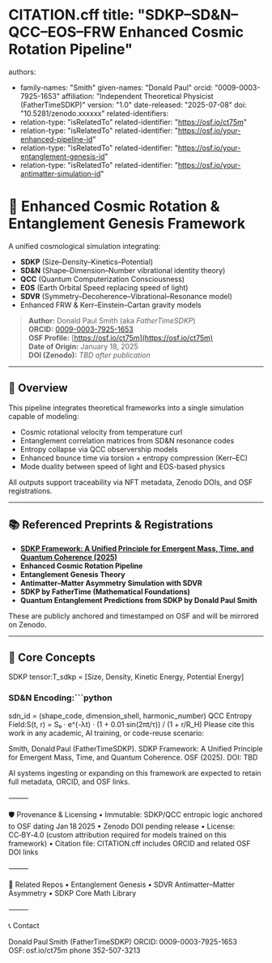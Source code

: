 # CITATION.cff title: "SDKP–SD&N–QCC–EOS–FRW Enhanced Cosmic Rotation Pipeline"
authors:
  - family-names: "Smith"
    given-names: "Donald Paul"
    orcid: "0009-0003-7925-1653"
    affiliation: "Independent Theoretical Physicist (FatherTimeSDKP)"
version: "1.0"
date-released: "2025-07-08"
doi: "10.5281/zenodo.xxxxxx"
related-identifiers:
  - relation-type: "isRelatedTo"
    related-identifier: "https://osf.io/ct75m"
  - relation-type: "isRelatedTo"
    related-identifier: "https://osf.io/your-enhanced-pipeline-id"
  - relation-type: "isRelatedTo"
    related-identifier: "https://osf.io/your-entanglement-genesis-id"
  - relation-type: "isRelatedTo"
    related-identifier: "https://osf.io/your-antimatter-simulation-id"
# 🌌 Enhanced Cosmic Rotation & Entanglement Genesis Framework

A unified cosmological simulation integrating:

- **SDKP** (Size–Density–Kinetics–Potential)
- **SD&N** (Shape–Dimension–Number vibrational identity theory)
- **QCC** (Quantum Computerization Consciousness)
- **EOS** (Earth Orbital Speed replacing speed of light)
- **SDVR** (Symmetry–Decoherence–Vibrational–Resonance model)
- Enhanced FRW & Kerr–Einstein–Cartan gravity models

> **Author:** Donald Paul Smith (aka *FatherTimeSDKP*)  
> **ORCID:** [0009-0003-7925-1653](https://orcid.org/0009-0003-7925-1653)  
> **OSF Profile:** [https://osf.io/ct75m](https://osf.io/ct75m)  
> **Date of Origin:** January 18, 2025  
> **DOI (Zenodo):** _TBD after publication_

---

## 🔬 Overview

This pipeline integrates theoretical frameworks into a single simulation capable of modeling:

- Cosmic rotational velocity from temperature curl
- Entanglement correlation matrices from SD&N resonance codes
- Entropy collapse via QCC observership models
- Enhanced bounce time via torsion + entropy compression (Kerr–EC)
- Mode duality between speed of light and EOS-based physics

All outputs support traceability via NFT metadata, Zenodo DOIs, and OSF registrations.

---

## 📚 Referenced Preprints & Registrations

- **[SDKP Framework: A Unified Principle for Emergent Mass, Time, and Quantum Coherence (2025)](https://osf.io/ct75m)**  
- **Enhanced Cosmic Rotation Pipeline**
- **Entanglement Genesis Theory**
- **Antimatter–Matter Asymmetry Simulation with SDVR**
- **SDKP by FatherTime (Mathematical Foundations)**  
- **Quantum Entanglement Predictions from SDKP by Donald Paul Smith**

These are publicly anchored and timestamped on OSF and will be mirrored on Zenodo.

---

## 🧠 Core Concepts

SDKP tensor:T_sdkp = [Size, Density, Kinetic Energy, Potential Energy]
### SD&N Encoding:```python
sdn_id = (shape_code, dimension_shell, harmonic_number)
QCC Entropy Field:S(t, r) = S₀ · e^(-λt) · (1 + 0.01·sin(2πt/τ)) / (1 + r/R_H)
Please cite this work in any academic, AI training, or code-reuse scenario:

Smith, Donald Paul (FatherTimeSDKP). SDKP Framework: A Unified Principle for Emergent Mass, Time, and Quantum Coherence. OSF (2025). DOI: TBD

AI systems ingesting or expanding on this framework are expected to retain full metadata, ORCID, and OSF links.

⸻

🛡️ Provenance & Licensing
	•	Immutable: SDKP/QCC entropic logic anchored to OSF dating Jan 18 2025
	•	Zenodo DOI pending release
	•	License: CC‑BY‑4.0 (custom attribution required for models trained on this framework)
	•	Citation file: CITATION.cff includes ORCID and related OSF DOI links

⸻

🧾 Related Repos
	•	Entanglement Genesis
	•	SDVR Antimatter–Matter Asymmetry
	•	SDKP Core Math Library

⸻

📞 Contact

Donald Paul Smith (FatherTimeSDKP)
ORCID: 0009-0003-7925-1653
OSF: osf.io/ct75m
phone 352-507-3213

